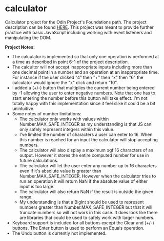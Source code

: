 # calculator
Calculator project for the Odin Project's Foundations path.
The project description can be found [HERE](https://www.theodinproject.com/courses/foundations/lessons/calculator).
This project was meant to provide further practice with basic JavaScript including working with event listeners and manipulating the DOM.

**Project Notes:**
- The calculator is implemented so that only one operation is performed at a time as described in point 6-1 of the project description.
- The calcultor will not accept inappropriate inputs including more than one decimal point in a number and an operation at an inappropriate time. For instance if the user clicked "4" then "+" then "x" then "6" the calculator would ignore the "x" click and return "10".
- I added a (+/-) button that multiplies the current number being entered by -1 allowing the user to enter negative numbers. Note that one has to start entering the number before this button will take effect. I'm not totally happy with this implementation since it feel slike it could be a bit unintuitive.
- Some notes of number limitations:
  - The calculator only works with values within Number.MAX_SAFE_INTEGER as my understanding is that JS can only safely represent integers within this value. 
  - I've limited the number of characters a user can enter to 16. When this number is reached for an input the calculator will stop accepting numbers.
  - The calculator will also display a maximum ogf 16 characters of an output. However it stores the entire computed number for use in future calculations.
  - The calculator will let the user enter any number up to 16 characters even if it's absolute value is greater than Number.MAX_SAFE_INTEGER. However when the calculator tries to run an operation it will return NaN if the absolute value of either input is too large.
  - The calculator will also return NaN if the result is outside the given range. 
  - My understanding is that a BigInt should be used to represent numbers greater than Number.MAX_SAFE_INTEGER but that it will truncate numbers so will not work in this case. It does look like there are libraries that could be used to safely work with larger numbers.
- Keyboard support is included for all buttons except the Clear and (+/-) buttons. The Enter button is used to perform an Equals operation.
- The Undo button is currently not implemented.
